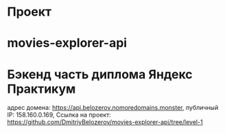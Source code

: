 # Проект 
# movies-explorer-api
# Бэкенд часть диплома Яндекс Практикум

адрес домена: https://api.belozerov.nomoredomains.monster,
публичный IP: 158.160.0.169,
Ссылка на проект: https://github.com/DmitriyBelozerov/movies-explorer-api/tree/level-1
